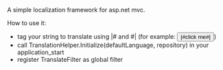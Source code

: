 
A simple localization framework for asp.net mvc.

How to use it:
- tag your string to translate using |# and #| (for example: <input type="button" value="|#click me#|" />)
- call TranslationHelper.Initialize(defaultLanguage, repository) in your application_start
- register TranslateFilter as global filter